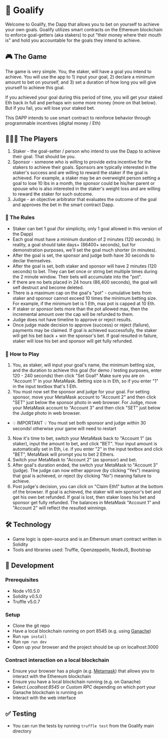 # :star2: Goalify 

 Welcome to Goalify, the Dapp that allows you to bet on yourself to achieve your own goals. Goalify utilizes smart contracts on the Ethereum blockchain to enforce goal-getters (aka stakers) to put "their money where their mouth is" and hold you accountable for the goals they intend to achieve. 
 
 ## 🎮 The Game

The game is very simple. You, the staker, will have a goal you intend to achieve. You will use the app to 1) input your goal, 2) declare a minimum amount to bet on yourself, and 3) set a duration of how long you will give yourself to achieve this goal. 

If you achieved your goal during this period of time, you will get your staked Eth back in full and perhaps win some more money (more on that below). But if you fail, you will lose your staked bet. 

This DAPP intends to use smart contract to reinforce behavior through programmable incentives (digital money / Eth)

## 👩🏻‍💻 The Players

1. Staker - the goal-setter / person who intend to use the Dapp to achieve their goal. That should be you.
2. Sponsor - someone who is willing to provide extra incentive for the stakers to achieve their goals. Sponsors are typically interested in the staker's success and are willing to reward the staker if the goal is achieved. For example, a staker may be an overweight person setting a goal to lose 10 lbs in a month, the sponsor could be his/her parent or spouse who is also interested in the staker's weight loss and are willing to reward the staker for such outcome.
3. Judge - an objective arbitrator that evaluates the outcome of the goal and approves the bet in the smart contract Dapp.

### 📜 The Rules

- Staker can bet 1 goal (for simplicity, only 1 goal allowed in this version of the Dapp)
- Each goal must have a mininum duration of 2 minutes (120 seconds). In reality, a goal should take days+ (86400+ seconds), but for demonstration purposes, we'll set the goal much shorter (in minutes).
- After the goal is set, the sponsor and judge both have 30 seconds to declar themselves. 
- After the goal is set, both staker and sponsor will have 2 minutes (120 seconds) to bet. They can bet once or string bet multiple times during the 2 minute window. Their bets will accumulate into the "pot".
- If there are no bets placed in 24 hours (86,400 seconds), the goal will self destruct and become deleted.
- There is a maximum cap on the goal's "pot" - cumulative bets from staker and sponsor cannot exceed 10 times the minimum betting size. For example, if the minimum bet is 1 Eth, max pot is capped at 10 Eth.
- If staker or sponsor bets more than the pot allowed max, then the incremental amount over the cap will be refunded to them.
- Judge does not have timeline to approve or reject results.
- Once judge made decision to approve (success) or reject (failure), payments may be claimed. If goal is achieved successfully, the staker will get his bet back + win the sponsor's bet. If goal resulted in failure, staker will lose his bet and sponsor will get fully refunded.

### 📖 How to Play

1. You, as staker, will input your goal's name, the minimum betting size, and the duration to achieve this goal (for demo / testing purposes, enter 120 - 240 seconds) then click "Set Goal!" Make sure you are on "Account 1" in your MetaMask. Betting size is in Eth, so if you enter "1" in the input textbox that's 1 Eth.
2. You must now set the sponsor and judge for your goal. For setting sponsor, move your MetaMask account to "Account 2" and then click "SET" just below the sponsor photo in web browser. For Judge, move your MetaMask account to "Account 3" and then click "SET" just below the Judge photo in web browser.
- 💡 IMPORTANT 💡 You must set both sponsor and judge within 30 seconds! otherwise your game will need to restart
3. Now it's time to bet, switch your MetaMask back to "Account 1" (as staker), input the amount to bet, and click "BET". Your input amount is automatically set in Eth, i.e. if you enter "2" in the input textbox and click "BET", MetaMask will prompt you to bet 2 Ethers.
4. Switch your MetaMask to "Account 2" (as sponsor) and bet. 
5. After goal's duration ended, the switch your MetaMask to "Account 3" (judge). The judge can now either approve (by clicking "Yes") meaning that goal is achieved, or reject (by clicking "No") meaning failure to achieve.
6. Post judge's decision, you can click on "Claim Eth1" button at the bottom of the browser. If goal is achieved, the staker will win sponsor's bet and get his own bet refunded. If goal is lost, then staker loses his bet and sponsor get fully refunded. The balances in MetaMask "Account 1" and "Account 2" will reflect the resulted winnings.

## 🛠 Technology
- Game logic is open-source and is an Ethereum smart contract written in Solidity
- Tools and libraries used: Truffle, Openzeppelin, NodeJS, Bootstrap

## 🚀‍ Development

### Prerequisites
- Node v10.5.0
- Solidity v0.5.0
- Truffle v5.0.7

### Setup
- Clone the git repo  
- Have a local blockchain running on port 8545 (e.g. using [Ganache](https://www.trufflesuite.com/ganache))
- Run `npm install`
- Run `npm run dev`
- Open up your browser and the project should be up on localhost:3000

### Contract interaction on a local blockchain
- Ensure your browser has a plugin (e.g. [Metamask](https://metamask.io/)) that allows you to interact with the Ethereum blockchain
- Ensure you have a local blockchain running (e.g. on Ganache)
- Select *Localhost:8545* or *Custom RPC* depending on which port your Ganache blockchain is running on
- Interact with the web interface

## ✅ Testing
- You can run the tests by running `truffle test` from the Goalify main directory